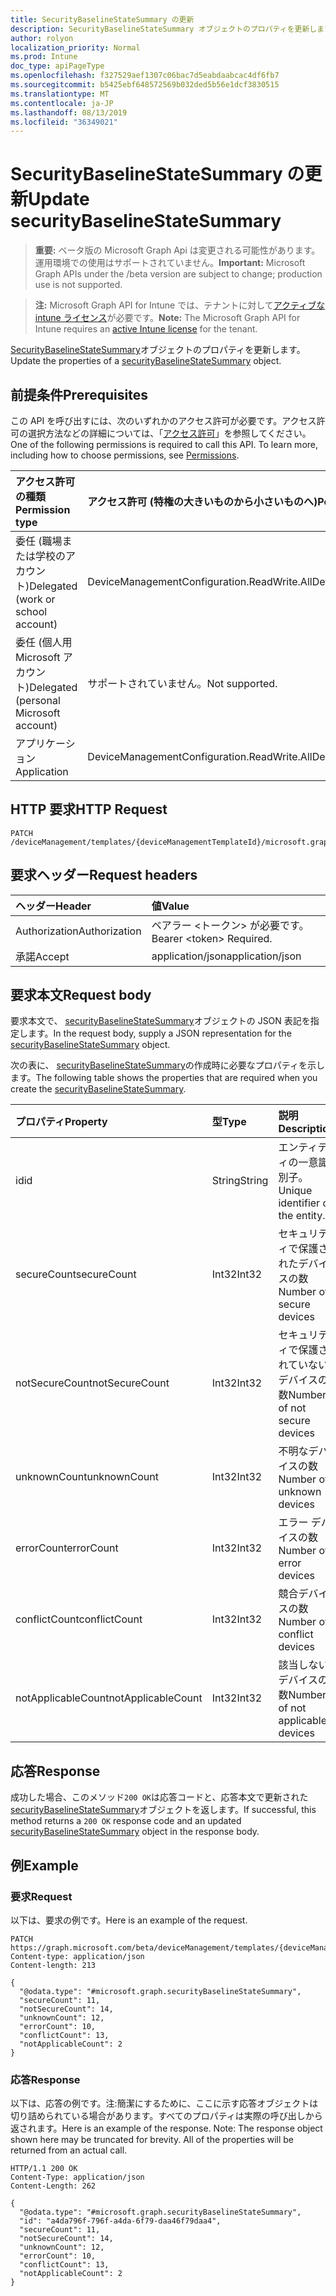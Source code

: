 ```yaml
---
title: SecurityBaselineStateSummary の更新
description: SecurityBaselineStateSummary オブジェクトのプロパティを更新します。
author: rolyon
localization_priority: Normal
ms.prod: Intune
doc_type: apiPageType
ms.openlocfilehash: f327529aef1307c06bac7d5eabdaabcac4df6fb7
ms.sourcegitcommit: b5425ebf648572569b032ded5b56e1dcf3830515
ms.translationtype: MT
ms.contentlocale: ja-JP
ms.lasthandoff: 08/13/2019
ms.locfileid: "36349021"
---
```

# <a name="update-securitybaselinestatesummary"></a><span data-ttu-id="52b3e-103">SecurityBaselineStateSummary の更新</span><span class="sxs-lookup"><span data-stu-id="52b3e-103">Update securityBaselineStateSummary</span></span>

> <span data-ttu-id="52b3e-104">**重要:** ベータ版の Microsoft Graph Api は変更される可能性があります。運用環境での使用はサポートされていません。</span><span class="sxs-lookup"><span data-stu-id="52b3e-104">**Important:** Microsoft Graph APIs under the /beta version are subject to change; production use is not supported.</span></span>

> <span data-ttu-id="52b3e-105">**注:** Microsoft Graph API for Intune では、テナントに対して[アクティブな intune ライセンス](https://go.microsoft.com/fwlink/?linkid=839381)が必要です。</span><span class="sxs-lookup"><span data-stu-id="52b3e-105">**Note:** The Microsoft Graph API for Intune requires an [active Intune license](https://go.microsoft.com/fwlink/?linkid=839381) for the tenant.</span></span>

<span data-ttu-id="52b3e-106">[SecurityBaselineStateSummary](../resources/intune-deviceintent-securitybaselinestatesummary.md)オブジェクトのプロパティを更新します。</span><span class="sxs-lookup"><span data-stu-id="52b3e-106">Update the properties of a [securityBaselineStateSummary](../resources/intune-deviceintent-securitybaselinestatesummary.md) object.</span></span>

## <a name="prerequisites"></a><span data-ttu-id="52b3e-107">前提条件</span><span class="sxs-lookup"><span data-stu-id="52b3e-107">Prerequisites</span></span>
<span data-ttu-id="52b3e-p101">この API を呼び出すには、次のいずれかのアクセス許可が必要です。アクセス許可の選択方法などの詳細については、「[アクセス許可](/graph/permissions-reference)」を参照してください。</span><span class="sxs-lookup"><span data-stu-id="52b3e-p101">One of the following permissions is required to call this API. To learn more, including how to choose permissions, see [Permissions](/graph/permissions-reference).</span></span>

|<span data-ttu-id="52b3e-110">アクセス許可の種類</span><span class="sxs-lookup"><span data-stu-id="52b3e-110">Permission type</span></span>|<span data-ttu-id="52b3e-111">アクセス許可 (特権の大きいものから小さいものへ)</span><span class="sxs-lookup"><span data-stu-id="52b3e-111">Permissions (from most to least privileged)</span></span>|
|:---|:---|
|<span data-ttu-id="52b3e-112">委任 (職場または学校のアカウント)</span><span class="sxs-lookup"><span data-stu-id="52b3e-112">Delegated (work or school account)</span></span>|<span data-ttu-id="52b3e-113">DeviceManagementConfiguration.ReadWrite.All</span><span class="sxs-lookup"><span data-stu-id="52b3e-113">DeviceManagementConfiguration.ReadWrite.All</span></span>|
|<span data-ttu-id="52b3e-114">委任 (個人用 Microsoft アカウント)</span><span class="sxs-lookup"><span data-stu-id="52b3e-114">Delegated (personal Microsoft account)</span></span>|<span data-ttu-id="52b3e-115">サポートされていません。</span><span class="sxs-lookup"><span data-stu-id="52b3e-115">Not supported.</span></span>|
|<span data-ttu-id="52b3e-116">アプリケーション</span><span class="sxs-lookup"><span data-stu-id="52b3e-116">Application</span></span>|<span data-ttu-id="52b3e-117">DeviceManagementConfiguration.ReadWrite.All</span><span class="sxs-lookup"><span data-stu-id="52b3e-117">DeviceManagementConfiguration.ReadWrite.All</span></span>|

## <a name="http-request"></a><span data-ttu-id="52b3e-118">HTTP 要求</span><span class="sxs-lookup"><span data-stu-id="52b3e-118">HTTP Request</span></span>
<!-- {
  "blockType": "ignored"
}
-->
``` http
PATCH /deviceManagement/templates/{deviceManagementTemplateId}/microsoft.graph.securityBaselineTemplate/deviceStateSummary
```

## <a name="request-headers"></a><span data-ttu-id="52b3e-119">要求ヘッダー</span><span class="sxs-lookup"><span data-stu-id="52b3e-119">Request headers</span></span>
|<span data-ttu-id="52b3e-120">ヘッダー</span><span class="sxs-lookup"><span data-stu-id="52b3e-120">Header</span></span>|<span data-ttu-id="52b3e-121">値</span><span class="sxs-lookup"><span data-stu-id="52b3e-121">Value</span></span>|
|:---|:---|
|<span data-ttu-id="52b3e-122">Authorization</span><span class="sxs-lookup"><span data-stu-id="52b3e-122">Authorization</span></span>|<span data-ttu-id="52b3e-123">ベアラー &lt;トークン&gt; が必要です。</span><span class="sxs-lookup"><span data-stu-id="52b3e-123">Bearer &lt;token&gt; Required.</span></span>|
|<span data-ttu-id="52b3e-124">承諾</span><span class="sxs-lookup"><span data-stu-id="52b3e-124">Accept</span></span>|<span data-ttu-id="52b3e-125">application/json</span><span class="sxs-lookup"><span data-stu-id="52b3e-125">application/json</span></span>|

## <a name="request-body"></a><span data-ttu-id="52b3e-126">要求本文</span><span class="sxs-lookup"><span data-stu-id="52b3e-126">Request body</span></span>
<span data-ttu-id="52b3e-127">要求本文で、 [securityBaselineStateSummary](../resources/intune-deviceintent-securitybaselinestatesummary.md)オブジェクトの JSON 表記を指定します。</span><span class="sxs-lookup"><span data-stu-id="52b3e-127">In the request body, supply a JSON representation for the [securityBaselineStateSummary](../resources/intune-deviceintent-securitybaselinestatesummary.md) object.</span></span>

<span data-ttu-id="52b3e-128">次の表に、 [securityBaselineStateSummary](../resources/intune-deviceintent-securitybaselinestatesummary.md)の作成時に必要なプロパティを示します。</span><span class="sxs-lookup"><span data-stu-id="52b3e-128">The following table shows the properties that are required when you create the [securityBaselineStateSummary](../resources/intune-deviceintent-securitybaselinestatesummary.md).</span></span>

|<span data-ttu-id="52b3e-129">プロパティ</span><span class="sxs-lookup"><span data-stu-id="52b3e-129">Property</span></span>|<span data-ttu-id="52b3e-130">型</span><span class="sxs-lookup"><span data-stu-id="52b3e-130">Type</span></span>|<span data-ttu-id="52b3e-131">説明</span><span class="sxs-lookup"><span data-stu-id="52b3e-131">Description</span></span>|
|:---|:---|:---|
|<span data-ttu-id="52b3e-132">id</span><span class="sxs-lookup"><span data-stu-id="52b3e-132">id</span></span>|<span data-ttu-id="52b3e-133">String</span><span class="sxs-lookup"><span data-stu-id="52b3e-133">String</span></span>|<span data-ttu-id="52b3e-134">エンティティの一意識別子。</span><span class="sxs-lookup"><span data-stu-id="52b3e-134">Unique identifier of the entity.</span></span>|
|<span data-ttu-id="52b3e-135">secureCount</span><span class="sxs-lookup"><span data-stu-id="52b3e-135">secureCount</span></span>|<span data-ttu-id="52b3e-136">Int32</span><span class="sxs-lookup"><span data-stu-id="52b3e-136">Int32</span></span>|<span data-ttu-id="52b3e-137">セキュリティで保護されたデバイスの数</span><span class="sxs-lookup"><span data-stu-id="52b3e-137">Number of secure devices</span></span>|
|<span data-ttu-id="52b3e-138">notSecureCount</span><span class="sxs-lookup"><span data-stu-id="52b3e-138">notSecureCount</span></span>|<span data-ttu-id="52b3e-139">Int32</span><span class="sxs-lookup"><span data-stu-id="52b3e-139">Int32</span></span>|<span data-ttu-id="52b3e-140">セキュリティで保護されていないデバイスの数</span><span class="sxs-lookup"><span data-stu-id="52b3e-140">Number of not secure devices</span></span>|
|<span data-ttu-id="52b3e-141">unknownCount</span><span class="sxs-lookup"><span data-stu-id="52b3e-141">unknownCount</span></span>|<span data-ttu-id="52b3e-142">Int32</span><span class="sxs-lookup"><span data-stu-id="52b3e-142">Int32</span></span>|<span data-ttu-id="52b3e-143">不明なデバイスの数</span><span class="sxs-lookup"><span data-stu-id="52b3e-143">Number of unknown devices</span></span>|
|<span data-ttu-id="52b3e-144">errorCount</span><span class="sxs-lookup"><span data-stu-id="52b3e-144">errorCount</span></span>|<span data-ttu-id="52b3e-145">Int32</span><span class="sxs-lookup"><span data-stu-id="52b3e-145">Int32</span></span>|<span data-ttu-id="52b3e-146">エラー デバイスの数</span><span class="sxs-lookup"><span data-stu-id="52b3e-146">Number of error devices</span></span>|
|<span data-ttu-id="52b3e-147">conflictCount</span><span class="sxs-lookup"><span data-stu-id="52b3e-147">conflictCount</span></span>|<span data-ttu-id="52b3e-148">Int32</span><span class="sxs-lookup"><span data-stu-id="52b3e-148">Int32</span></span>|<span data-ttu-id="52b3e-149">競合デバイスの数</span><span class="sxs-lookup"><span data-stu-id="52b3e-149">Number of conflict devices</span></span>|
|<span data-ttu-id="52b3e-150">notApplicableCount</span><span class="sxs-lookup"><span data-stu-id="52b3e-150">notApplicableCount</span></span>|<span data-ttu-id="52b3e-151">Int32</span><span class="sxs-lookup"><span data-stu-id="52b3e-151">Int32</span></span>|<span data-ttu-id="52b3e-152">該当しないデバイスの数</span><span class="sxs-lookup"><span data-stu-id="52b3e-152">Number of not applicable devices</span></span>|



## <a name="response"></a><span data-ttu-id="52b3e-153">応答</span><span class="sxs-lookup"><span data-stu-id="52b3e-153">Response</span></span>
<span data-ttu-id="52b3e-154">成功した場合、このメソッド`200 OK`は応答コードと、応答本文で更新された[securityBaselineStateSummary](../resources/intune-deviceintent-securitybaselinestatesummary.md)オブジェクトを返します。</span><span class="sxs-lookup"><span data-stu-id="52b3e-154">If successful, this method returns a `200 OK` response code and an updated [securityBaselineStateSummary](../resources/intune-deviceintent-securitybaselinestatesummary.md) object in the response body.</span></span>

## <a name="example"></a><span data-ttu-id="52b3e-155">例</span><span class="sxs-lookup"><span data-stu-id="52b3e-155">Example</span></span>

### <a name="request"></a><span data-ttu-id="52b3e-156">要求</span><span class="sxs-lookup"><span data-stu-id="52b3e-156">Request</span></span>
<span data-ttu-id="52b3e-157">以下は、要求の例です。</span><span class="sxs-lookup"><span data-stu-id="52b3e-157">Here is an example of the request.</span></span>
``` http
PATCH https://graph.microsoft.com/beta/deviceManagement/templates/{deviceManagementTemplateId}/microsoft.graph.securityBaselineTemplate/deviceStateSummary
Content-type: application/json
Content-length: 213

{
  "@odata.type": "#microsoft.graph.securityBaselineStateSummary",
  "secureCount": 11,
  "notSecureCount": 14,
  "unknownCount": 12,
  "errorCount": 10,
  "conflictCount": 13,
  "notApplicableCount": 2
}
```

### <a name="response"></a><span data-ttu-id="52b3e-158">応答</span><span class="sxs-lookup"><span data-stu-id="52b3e-158">Response</span></span>
<span data-ttu-id="52b3e-p102">以下は、応答の例です。注:簡潔にするために、ここに示す応答オブジェクトは切り詰められている場合があります。すべてのプロパティは実際の呼び出しから返されます。</span><span class="sxs-lookup"><span data-stu-id="52b3e-p102">Here is an example of the response. Note: The response object shown here may be truncated for brevity. All of the properties will be returned from an actual call.</span></span>
``` http
HTTP/1.1 200 OK
Content-Type: application/json
Content-Length: 262

{
  "@odata.type": "#microsoft.graph.securityBaselineStateSummary",
  "id": "a4da796f-796f-a4da-6f79-daa46f79daa4",
  "secureCount": 11,
  "notSecureCount": 14,
  "unknownCount": 12,
  "errorCount": 10,
  "conflictCount": 13,
  "notApplicableCount": 2
}
```






